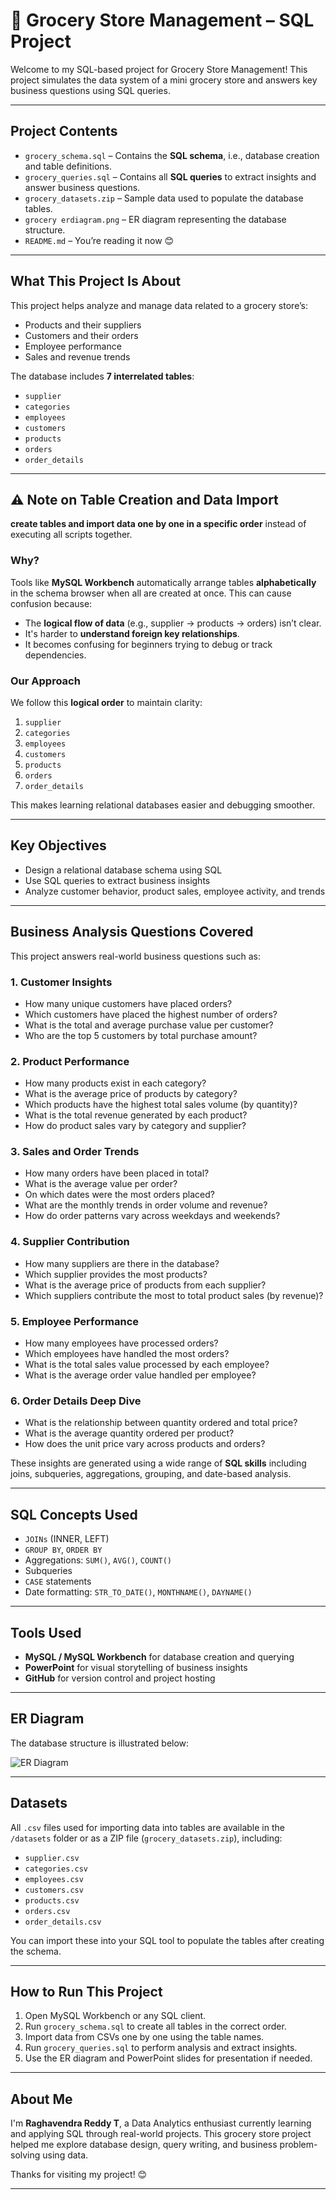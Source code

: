 # 🛒 Grocery Store Management – SQL Project

Welcome to my SQL-based project for Grocery Store Management! This project simulates the data system of a mini grocery store and answers key business questions using SQL queries.

---

##  Project Contents

- `grocery_schema.sql` – Contains the **SQL schema**, i.e., database creation and table definitions.
- `grocery_queries.sql` – Contains all **SQL queries** to extract insights and answer business questions.
- `grocery_datasets.zip`  – Sample data used to populate the database tables.
- `grocery erdiagram.png` – ER diagram representing the database structure.
- `README.md` – You’re reading it now 😊

---

##  What This Project Is About

This project helps analyze and manage data related to a grocery store’s:
- Products and their suppliers
- Customers and their orders
- Employee performance
- Sales and revenue trends

The database includes **7 interrelated tables**:
- `supplier`
- `categories`
- `employees`
- `customers`
- `products`
- `orders`
- `order_details`

---

## ⚠️ Note on Table Creation and Data Import

 **create tables and import data one by one in a specific order** instead of executing all scripts together.

###  Why?
Tools like **MySQL Workbench** automatically arrange tables **alphabetically** in the schema browser when all are created at once. This can cause confusion because:
- The **logical flow of data** (e.g., supplier → products → orders) isn’t clear.
- It's harder to **understand foreign key relationships**.
- It becomes confusing for beginners trying to debug or track dependencies.

###  Our Approach
We follow this **logical order** to maintain clarity:
1. `supplier`
2. `categories`
3. `employees`
4. `customers`
5. `products`
6. `orders`
7. `order_details`

This makes learning relational databases easier and debugging smoother.

---

##  Key Objectives

- Design a relational database schema using SQL
- Use SQL queries to extract business insights
- Analyze customer behavior, product sales, employee activity, and trends

---

##  Business Analysis Questions Covered

This project answers real-world business questions such as:

### 1. Customer Insights
- How many unique customers have placed orders?
- Which customers have placed the highest number of orders?
- What is the total and average purchase value per customer?
- Who are the top 5 customers by total purchase amount?

### 2. Product Performance
- How many products exist in each category?
- What is the average price of products by category?
- Which products have the highest total sales volume (by quantity)?
- What is the total revenue generated by each product?
- How do product sales vary by category and supplier?

### 3. Sales and Order Trends
- How many orders have been placed in total?
- What is the average value per order?
- On which dates were the most orders placed?
- What are the monthly trends in order volume and revenue?
- How do order patterns vary across weekdays and weekends?

### 4. Supplier Contribution
- How many suppliers are there in the database?
- Which supplier provides the most products?
- What is the average price of products from each supplier?
- Which suppliers contribute the most to total product sales (by revenue)?

### 5. Employee Performance
- How many employees have processed orders?
- Which employees have handled the most orders?
- What is the total sales value processed by each employee?
- What is the average order value handled per employee?

### 6. Order Details Deep Dive
- What is the relationship between quantity ordered and total price?
- What is the average quantity ordered per product?
- How does the unit price vary across products and orders?

These insights are generated using a wide range of **SQL skills** including joins, subqueries, aggregations, grouping, and date-based analysis.

---

##  SQL Concepts Used

- `JOINs` (INNER, LEFT)
- `GROUP BY`, `ORDER BY`
- Aggregations: `SUM()`, `AVG()`, `COUNT()`
- Subqueries
- `CASE` statements
- Date formatting: `STR_TO_DATE()`, `MONTHNAME()`, `DAYNAME()`

---

##  Tools Used

- **MySQL / MySQL Workbench** for database creation and querying
- **PowerPoint** for visual storytelling of business insights
- **GitHub** for version control and project hosting

---

##  ER Diagram

The database structure is illustrated below:

![ER Diagram](grocery%20erdiagram.png)

---

##  Datasets

All `.csv` files used for importing data into tables are available in the `/datasets` folder or as a ZIP file (`grocery_datasets.zip`), including:

- `supplier.csv`
- `categories.csv`
- `employees.csv`
- `customers.csv`
- `products.csv`
- `orders.csv`
- `order_details.csv`

You can import these into your SQL tool to populate the tables after creating the schema.

---

##  How to Run This Project

1. Open MySQL Workbench or any SQL client.
2. Run `grocery_schema.sql` to create all tables in the correct order.
3. Import data from CSVs one by one using the table names.
4. Run `grocery_queries.sql` to perform analysis and extract insights.
5. Use the ER diagram and PowerPoint slides for presentation if needed.

---

##  About Me

I'm **Raghavendra Reddy T**, a Data Analytics enthusiast currently learning and applying SQL through real-world projects. This grocery store project helped me explore database design, query writing, and business problem-solving using data.

Thanks for visiting my project! 😊

---
